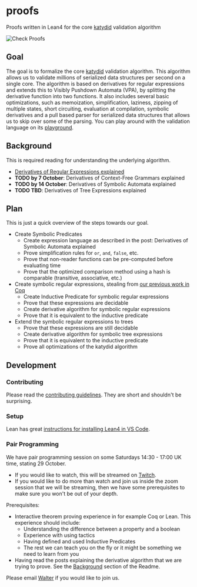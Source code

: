 # proofs

Proofs written in Lean4 for the core [katydid](https://katydid.github.io/) validation algorithm

![Check Proofs](https://github.com/katydid/proofs/workflows/Check%20Proofs/badge.svg)

## Goal

The goal is to formalize the core [katydid](https://katydid.github.io/) validation algorithm.  This algorithm allows us to validate millions of serialized data structures per second on a single core.  The algorithm is based on derivatives for regular expressions and extends this to Visibly Pushdown Automata (VPA), by splitting the derivative function into two functions.  It also includes several basic optimizations, such as memoization, simplification, laziness, zipping of multiple states, short circuiting, evaluation at compilation, symbolic derivatives and a pull based parser for serialized data structures that allows us to skip over some of the parsing.  You can play around with the validation language on its [playground](http://katydid.github.io/play/).

## Background

This is required reading for understanding the underlying algorithm.

- [Derivatives of Regular Expressions explained](https://medium.com/@awalterschulze/how-to-take-the-derivative-of-a-regular-expression-explained-2e7cea15028d)
- **TODO by 7 October**: Derivatives of Context-Free Grammars explained
- **TODO by 14 October**: Derivatives of Symbolic Automata explained
- **TODO TBD**: Derivatives of Tree Expressions explained

## Plan

This is just a quick overview of the steps towards our goal.

- Create Symbolic Predicates
  + Create expression language as described in the post: Derivatives of Symbolic Automata explained
  + Prove simplification rules for `or`, `and`, `false`, etc.
  + Prove that non-reader functions can be pre-computed before evaluating time
  + Prove that the optimized comparison method using a hash is comparable (transitive, associative, etc.)
- Create symbolic regular expressions, stealing from [our previous work in Coq](https://github.com/awalterschulze/regex-reexamined-coq/)
  + Create Inductive Predicate for symbolic regular expressions
  + Prove that these expressions are decidable
  + Create derivative algorithm for symbolic regular expressions
  + Prove that it is equivalent to the inductive predicate
- Extend the symbolic regular expressions to trees
  + Prove that these expressions are still decidable
  + Create derivative algorithm for symbolic tree expressions
  + Prove that it is equivalent to the inductive predicate
  + Prove all optimizations of the katydid algorithm

## Development

### Contributing

Please read the [contributing guidelines](https://github.com/katydid/proofs/blob/master/CONTRIBUTING.md).  They are short and shouldn't be surprising.

### Setup

Lean has great [instructions for installing Lean4 in VS Code](https://github.com/leanprover/lean4/blob/master/doc/quickstart.md).

### Pair Programming

We have pair programming session on some Saturdays 14:30 - 17:00 UK time, stating 29 October. 

- If you would like to watch, this will be streamed on [Twitch](https://www.twitch.tv/awalterschulze).
- If you would like to do more than watch and join us inside the zoom session that we will be streaming, then we have some prerequisites to make sure you won't be out of your depth.

Prerequisites:
- Interactive theorem proving experience in for example Coq or Lean. This experience should include:
  + Understanding the difference between a property and a boolean
  + Experience with using tactics
  + Having defined and used Inductive Predicates
  + The rest we can teach you on the fly or it might be something we need to learn from you
- Having read the posts explaining the derivative algorithm that we are trying to prove.  See the [Background](https://github.com/katydid/proofs#background) section of the Readme.

Please email [Walter](https://github.com/awalterschulze) if you would like to join us.


